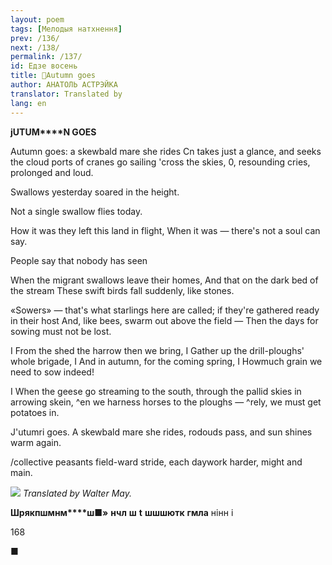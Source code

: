 ```yaml
---
layout: poem
tags: [Мелодыя натхнення]
prev: /136/
next: /138/
permalink: /137/
id: Едзе восень
title: 🚧Autumn goes
author: АНАТОЛЬ АСТРЭЙКА
translator: Translated by 
lang: en
---
```



 
**jUTUM****N GOES**

Autumn goes: a skewbald mare she rides Cn takes just a glance, and seeks the cloud ports of  cranes go sailing 'cross the skies, 0, resounding cries, prolonged and loud.

Swallows yesterday soared in the height.

Not a single swallow flies today.

How it was they left this land in flight, When it was — there's not a soul can say.

People say that nobody has seen

When the migrant swallows leave their homes, And that on the dark bed of the stream These swift birds fall suddenly, like stones.

«Sowers» — that's what starlings here are called; if they're gathered ready in their host And, like bees, swarm out above the field — Then the days for sowing must not be lost.

I From the shed the harrow then we bring, I Gather up the drill-ploughs' whole brigade, I And in autumn, for the coming spring, I Howmuch  grain  we  need  to  sow  indeed!

I When the geese go streaming to the south, through the pallid skies in arrowing skein, ^en we harness horses to the ploughs — ^rely, we must get potatoes in.

J'utumri goes. A skewbald mare she rides,  rodouds pass, and sun shines warm again.

/collective peasants field-ward stride, each daywork harder, might and main.

![](2022-%D0%9C%D1%96%D0%BD%D1%81%D0%BA-%D0%BB%D1%83%D1%87%D0%BD%D0%B0%D1%81%D1%86%D1%8C-%D0%BC%D1%96%D0%BA%D0%BE%D0%BB%D0%B0-%D0%BC%D1%8F%D1%82%D0%BB%D1%96%D1%86%D0%BA%D1%96_html_7735e094ac482bb4.jpg) _Translated by Walter May._

**Шрякпшмнм****ш■»**  **нчл**  **ш**  **t**  **шш****ш****ютк**  **гмла**  нінн і

168

■
